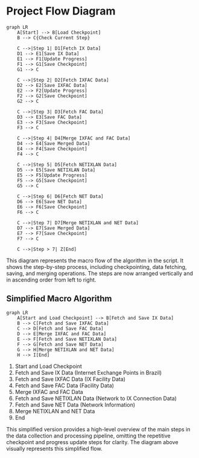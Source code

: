 # Project Flow Diagram

```mermaid
graph LR
    A[Start] --> B[Load Checkpoint]
    B --> C{Check Current Step}
    
    C -->|Step 1| D1[Fetch IX Data]
    D1 --> E1[Save IX Data]
    E1 --> F1[Update Progress]
    F1 --> G1[Save Checkpoint]
    G1 --> C
    
    C -->|Step 2| D2[Fetch IXFAC Data]
    D2 --> E2[Save IXFAC Data]
    E2 --> F2[Update Progress]
    F2 --> G2[Save Checkpoint]
    G2 --> C
    
    C -->|Step 3| D3[Fetch FAC Data]
    D3 --> E3[Save FAC Data]
    E3 --> F3[Save Checkpoint]
    F3 --> C
    
    C -->|Step 4| D4[Merge IXFAC and FAC Data]
    D4 --> E4[Save Merged Data]
    E4 --> F4[Save Checkpoint]
    F4 --> C
    
    C -->|Step 5| D5[Fetch NETIXLAN Data]
    D5 --> E5[Save NETIXLAN Data]
    E5 --> F5[Update Progress]
    F5 --> G5[Save Checkpoint]
    G5 --> C
    
    C -->|Step 6| D6[Fetch NET Data]
    D6 --> E6[Save NET Data]
    E6 --> F6[Save Checkpoint]
    F6 --> C
    
    C -->|Step 7| D7[Merge NETIXLAN and NET Data]
    D7 --> E7[Save Merged Data]
    E7 --> F7[Save Checkpoint]
    F7 --> C
    
    C -->|Step > 7| Z[End]
```

This diagram represents the macro flow of the algorithm in the script. It shows the step-by-step process, including checkpointing, data fetching, saving, and merging operations. The steps are now arranged vertically and in ascending order from left to right.

## Simplified Macro Algorithm

```mermaid
graph LR
    A[Start and Load Checkpoint] --> B[Fetch and Save IX Data]
    B --> C[Fetch and Save IXFAC Data]
    C --> D[Fetch and Save FAC Data]
    D --> E[Merge IXFAC and FAC Data]
    E --> F[Fetch and Save NETIXLAN Data]
    F --> G[Fetch and Save NET Data]
    G --> H[Merge NETIXLAN and NET Data]
    H --> I[End]
```

1. Start and Load Checkpoint
2. Fetch and Save IX Data (Internet Exchange Points in Brazil)
3. Fetch and Save IXFAC Data (IX Facility Data)
4. Fetch and Save FAC Data (Facility Data)
5. Merge IXFAC and FAC Data
6. Fetch and Save NETIXLAN Data (Network to IX Connection Data)
7. Fetch and Save NET Data (Network Information)
8. Merge NETIXLAN and NET Data
9. End

This simplified version provides a high-level overview of the main steps in the data collection and processing pipeline, omitting the repetitive checkpoint and progress update steps for clarity. The diagram above visually represents this simplified flow.
